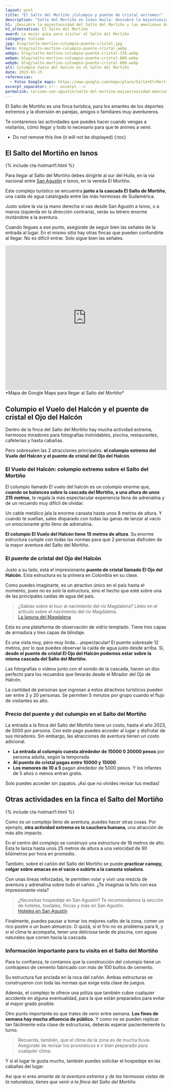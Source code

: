 ```yaml
---
layout: post
title: "El Salto del Mortiño ¡Culumpio y puente de cristal extremos!"
description: "Salto del Mortiño en Isnos Huila: descubre la majestuosidad de este paraíso escondido las emociones del Culumpio Vuelo del Halcón ¡Visítanos ahora!"
h1: ¡Descubre la majestuosidad del Salto del Mortiño y las emociones del Vuelo del Halcón!
h1_alternativo: El Salto del Mortiño
award: La mejor guía para visitar el Salto del Mortiño
category: turismo
jpg: blog/salto-mortino-culumpio-puente-cristal.jpg
hero: blog/salto-mortino-culumpio-puente-cristal.webp
webps: blog/salto-mortino-culumpio-puente-cristal-376.webp
webpm: blog/salto-mortino-culumpio-puente-cristal-600.webp
webpb: blog/salto-mortino-culumpio-puente-cristal-800.webp
alt: Culumpio Vuelo del Halcón en el Salto del Mortiño
date: 2023-03-15
referencias:
  - Fotos Google maps: https://www.google.com/maps/place/Salto+El+Morti%C3%B1o/@1.88762,-76.2170648,3a,75y,90t/data=!3m8!1e2!3m6!1sAF1QipN-NGxHgFZijFTmCcjP_MmZLmss4tcFoiV5xb5V!2e10!3e12!6shttps:%2F%2Flh5.googleusercontent.com%2Fp%2FAF1QipN-NGxHgFZijFTmCcjP_MmZLmss4tcFoiV5xb5V%3Dw224-h298-k-no!7i1200!8i1600!4m8!3m7!1s0x8e25716c1b260971:0x7b971d85fae7fa6d!8m2!3d1.88762!4d-76.2170648!14m1!1BCgIgAQ!16s%2Fg%2F11j90yl_p1?authuser=0&hl=es
excerpt_separator: <!-- excerpt -->
permalink: turismo-san-agustin/salto-del-mortino-majuestuosidad-emociones
--- 
```

El Salto de Mortiño es una finca turística, para los amantes de los deportes extremos y la diversión en parejas, amigos o familiares muy aventureros.
<!-- excerpt -->

Te contaremos las actividades que puedes hacer cuando vengas a visitarlos, cómo llegar y todo lo necesario para que te animes a venir.

* Do not remove this line (it will not be displayed)
{:toc}

## El Salto del Mortiño en Isnos

{% include cta-hotmart1.html %}

Para llegar al Salto del Mortiño debes dirigirte al sur del Huila, en la vía nacional entre [San Agustín]({{site.baseurl}}/turismo-san-agustin/san-agustin-huila-magia-aventura-extrema "San Agustín Huila") e Isnos, en la vereda El Mortiño.

Este complejo turístico se encuentra **junto a la cascada El Salto de Mortiño**, una caída de agua catalogada entre las más hermosas de Sudamérica.

Justo sobre la vía (a mano derecha si vas desde San Agustín a Isnos, o a manos izquierda en la dirección contraria), verás su letrero enorme invitándote a la aventura.

Cuando llegues a ese punto, asegúrate de seguir bien las señales de la entrada al lugar. En el mismo sitio hay otras fincas que pueden confundirte al llegar. No es difícil entrar. Solo sigue bien las señales.

<iframe src="https://www.google.com/maps/embed?pb=!1m18!1m12!1m3!1d3987.6630613171924!2d-76.21302838479016!3d1.8833470601525717!2m3!1f0!2f0!3f0!3m2!1i1024!2i768!4f13.1!3m3!1m2!1s0x8e257114972da5eb%3A0x9c1b9bd07acd0161!2sSalto%20del%20Morti%C3%B1o!5e0!3m2!1ses!2sco!4v1669519733234!5m2!1ses!2sco" width="100%" height="450" style="border:0;" allowfullscreen="" loading="lazy" referrerpolicy="no-referrer-when-downgrade"></iframe>
*Mapa de Google Maps para llegar al Salto del Mortiño*

## Columpio el Vuelo del Halcón y el puente de cristal el Ojo del Halcón

Dentro de la finca del Salto del Mortiño hay mucha actividad extrema, hermosos miradores para fotografías inolvidables, piscina, restaurantes, cafeterías y hasta cabañas.

Pero sobresalen las 2 atracciones principales: **el columpio extremo del Vuelo del Halcón y el puente de cristal del Ojo del Halcón**.

### El Vuelo del Halcón: columpio extremo sobre el Salto del Mortiño

El columpio llamado El vuelo del halcón es un columpio enorme que, **cuando se balancea sobre la cascada del Mortiño, a una altura de unos 215 metros**, te regala la más espectacular experiencia llena de adrenalina y de un recuerdo muy difícil de olvidar.

Un cable metálico jala la enorme canasta hasta unos 8 metros de altura. Y cuando te sueltan, sales disparado con todas las ganas de lanzar al vacío un emocionante grito lleno de adrenalina.

**El columpio El Vuelo del Halcón tiene 15 metros de altura**. Su enorme estructura cumple con todas las normas para que 2 personas disfruten de la mayor aventura del Salto del Mortiño.

### El puente de cristal del Ojo del Halcón

Justo a su lado, está el impresionante **puente de cristal llamado El Ojo del Halcón.** Esta estructura es la primera en Colombia en su clase.

Como puedes imaginarte, es un atractivo único en el país hasta el momento, pues no es solo la estructura, sino el hecho que esté sobre una de las principales caídas de agua del país.

>¿Sabías sobre el tour al nacimiento del río Magdalena? Léelo en el artículo sobre el nacimiento del río Magdalena.  
[La laguna del Magdalena]({{'turismo-san-agustin/laguna-del-magdalena'}} "Laguna del Magdalena")

Esta es una plataforma de observación de vidrio templado. Tiene tres capas de armadura y tres capas de blindaje.

Es una vista muy, pero muy linda... ¡espectacular! El puente sobresale 12 metros, por lo que puedes observar la caída de agua justo desde arriba. Sí, **desde el puente de cristal El Ojo del Halcón podemos estar sobre la misma cascada del Salto del Mortiño.**

Las fotografías o videos junto con el sonido de la cascada, hacen un dúo perfecto para los recuerdos que llevarás desde el Mirador del Ojo de Halcón.

La cantidad de personas que ingresan a estos atractivos turísticos pueden ser entre 2 y 20 personas. Se permiten 5 minutos por grupo cuando el flujo de visitantes es alto.

### Precio del puente y del culumpio en el Salto del Mortiño

La entrada a la finca del Salto del Mortiño tiene un costo, hasta el año 2023, de 5000 por persona. Con este pago puedes acceder al lugar y disfrutar de sus miradores. Sin embargo, las atracciones de aventura tienen un costo adicional.

* **La entrada al columpio cuesta alrededor de 15000 0 20000 pesos** por persona adulta, según la temporada.
* **Al puente de cristal pagas entre 10000 y 15000**.
* **Los menores de 10 a 5** pagan alrededor de 5000 pesos. Y los infantes de 5 años o menos entran gratis.

Solo puedes acceder sin zapatos. ¡Así que no olvides revisar tus medias!

## Otras actividades en la finca el Salto del Mortiño

{% include cta-hotmart1.html %}

Como es un complejo lleno de aventura, puedes hacer otras cosas. Por ejemplo, **otra actividad extrema es la cauchera humana**, una atracción de más alto impacto.

En el centro del complejo se construyó una estructura de 18 metros de alto. Esta te lanza hasta unos 25 metros de altura a una velocidad de 90 kilómetros por hora en promedio.

También, sobre el cañón del Salto del Mortiño se puede **practicar canopy, colgar sobre amacas en el vacío o subirte a la canasta voladora**.

Con unas líneas reforzadas, te permiten volar y vivir una mezcla de aventura y adrenalina sobre todo el cañón. ¿Te imaginas la foto con esa impresionante vista?

>¿Necesitas hospedaje en San Agustín? Te recomendamos la sección de hoteles, hostales, fincas y más en San Agustín.  
[Hoteles en San Agustín]({{site.baseurl}}/hoteles-san-agustin)

Finalmente, puedes pausar a tomar los mejores cafés de la zona, comer un rico postre o un buen almuerzo. O quizá, si el frío no es problema para ti, y si el clima te acompaña, tener una deliciosa tarde de piscina, con aguas naturales que corren hacia la cascada.

### Información importante para tu visita en el Salto del Mortiño

Para tu confianza, te contamos que la construcción del columpio tiene un contrapeso de cemento fabricado con más de 100 bultos de cemento.

Su estructura fue anclada en la roca del cañón. Ambas estructuras se construyeron con toda las normas que exige esta clase de juegos.

Además, el complejo te ofrece una póliza que también cubre cualquier accidente en alguna eventualidad, para la que están preparados para evitar al mayor grado posible.

Otro punto importante es que trates de venir entre semana. **Los fines de semana hay mucha afluencia de público**. Y como no se pueden replicar tan fácilmente esta clase de estructuras, deberás esperar pacientemente tu turno.

>Recuerda, también, que el clima de la zona es de mucha lluvia. Asegúrate de revisar los pronósticos e ir bien preparado para cualquier clima.

Y si el lugar te gusta mucho, también puedes solicitar el hospedaje en las cabañas del lugar.

Así que si eres *amante de la aventura extrema y de las hermosas vistas de la naturaleza, tienes que venir a la finca del Salto del Mortiño.*
